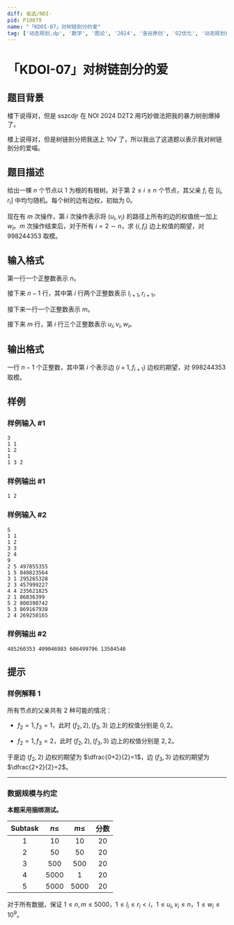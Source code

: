```yaml
---
diff: 省选/NOI-
pid: P10879
name: "「KDOI-07」对树链剖分的爱"
tag: ['动态规划,dp', '数学', '图论', '2024', '洛谷原创', 'O2优化', '动态规划优化', '组合数学', '容斥', '期望']
---
```

# 「KDOI-07」对树链剖分的爱
## 题目背景

楼下说得对，但是 sszcdjr 在 NOI 2024 D2T2 用巧妙做法把我的暴力树剖爆掉了。

楼上说得对，但是树链剖分把我送上 10√ 了，所以我出了这道题以表示我对树链剖分的爱喵。
## 题目描述

给出一棵 $n$ 个节点以 $1$ 为根的有根树。对于第 $2\leq i\leq n$ 个节点，其父亲 $f_i$ 在 $[l_i,r_i]$ 中均匀随机。每个树的边有边权，初始为 $0$。

现在有 $m$ 次操作，第 $i$ 次操作表示将 $(u_i,v_i)$ 的路径上所有的边的权值统一加上 $w_i$。$m$ 次操作结束后，对于所有 $i=2\sim n$，求 $(i,f_i)$ 边上权值的期望，对 $998244353$ 取模。
## 输入格式

第一行一个正整数表示 $n$。

接下来 $n-1$ 行，其中第 $i$ 行两个正整数表示 $l_{i+1},r_{i+1}$。

接下来一行一个正整数表示 $m$。

接下来 $m$ 行，第 $i$ 行三个正整数表示 $u_i,v_i,w_i$。
## 输出格式

一行 $n-1$ 个正整数，其中第 $i$ 个表示边 $(i+1,f_{i+1})$ 边权的期望，对 $998244353$ 取模。
## 样例

### 样例输入 #1
```
3
1 1
1 2
1
1 3 2
```
### 样例输出 #1
```
1 2
```
### 样例输入 #2
```
5
1 1
1 2
3 3
2 4
9
2 5 497855355
1 5 840823564
3 1 295265328
2 3 457999227
4 4 235621825
2 1 86836399
5 2 800390742
5 3 869167938
2 4 269250165
```
### 样例输出 #2
```
405260353 409046983 606499796 13504540
```
## 提示

### 样例解释 1

所有节点的父亲共有 $2$ 种可能的情况：

- $f_2=1,f_3=1$，此时 $(f_2,2),(f_3,3)$ 边上的权值分别是 $0,2$。

- $f_2=1,f_3=2$，此时 $(f_2,2),(f_3,3)$ 边上的权值分别是 $2,2$。

于是边 $(f_2,2)$ 边权的期望为 $\dfrac{0+2}{2}=1$，边 $(f_3,3)$ 边权的期望为 $\dfrac{2+2}{2}=2$。


---
### 数据规模与约定
**本题采用捆绑测试。**

| $\text{Subtask}$ | $n\leq$ | $m\leq$ | 分数 |
| :-----------: | :-----------: |  :-----------: | :-----------: |
| $1$ | $10$ | $10$ | $20$ |
| $2$ | $50$ | $50$ | $20$ |
| $3$ | $500$ | $500$ | $20$ |
| $4$ | $5000$ | $1$ | $20$ |
| $5$ | $5000$ | $5000$ | $20$|


对于所有数据，保证 $1\leq n,m\leq5000$，$1\leq l_i\leq r_i<i$，$1\leq u_i,v_i\leq n$，$1\leq w_i\leq 10^9$。
